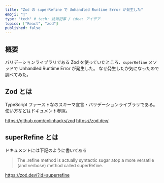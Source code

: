 ```yaml
---
title: "Zod の superRefine で Unhandled Runtime Error が発生した"
emoji: "🔖"
type: "tech" # tech: 技術記事 / idea: アイデア
topics: ["React", "zod"]
published: false
---
```


## 概要
バリデーションライブラリである Zod を使っていたところ、`superRefine` メソッドで Unhandled Runtime Error が発生した。
なぜ発生したか気になったので調べてみた。

## Zod とは
TypeScript ファーストなのスキーマ宣言・バリデーションライブラリである。
使い方などはドキュメント参照。

https://github.com/colinhacks/zod
https://zod.dev/

## superRefine とは

ドキュメントには下記のように書いてある
> The .refine method is actually syntactic sugar atop a more versatile (and verbose) method called superRefine.

https://zod.dev/?id=superrefine
